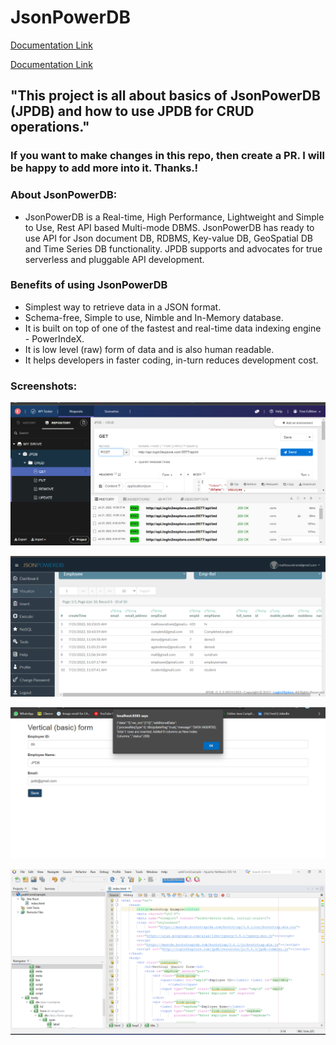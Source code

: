 # JsonPowerDB 

[Documentation Link](http://login2explore.com/jpdb/docs.html)

[Documentation Link](http://login2explore.com/jpdb/resources/js/0.0.3/jpdb-commons.js")

## "This project is all about basics of JsonPowerDB (JPDB) and how to use JPDB for CRUD operations." 
### If you want to make changes in this repo, then create a PR. I will be happy to add more into it. Thanks.!
### About JsonPowerDB:

- JsonPowerDB is a Real-time, High Performance, Lightweight and Simple to Use, Rest API based Multi-mode DBMS. JsonPowerDB has ready to use API for Json document DB, RDBMS, Key-value DB, GeoSpatial DB and Time Series DB functionality. JPDB supports and advocates for true serverless and pluggable API development.

### Benefits of using JsonPowerDB

- Simplest way to retrieve data in a JSON format.
- Schema-free, Simple to use, Nimble and In-Memory database.
- It is built on top of one of the fastest and real-time data indexing engine - PowerIndeX.
- It is low level (raw) form of data and is also human readable.
- It helps developers in faster coding, in-turn reduces development cost.

### Screenshots:

![Dashboard](https://github.com/sundaramawasthi/JPDB-project/blob/main/API%20TESTER.png)

![Dashboard](https://github.com/sundaramawasthi/JPDB-project/blob/main/JPDB.png)

![Dashboard](https://github.com/sundaramawasthi/JPDB-project/blob/main/output.png)

![Dashboard](https://github.com/sundaramawasthi/JPDB-project/blob/main/projectWEB-FROM.png)
